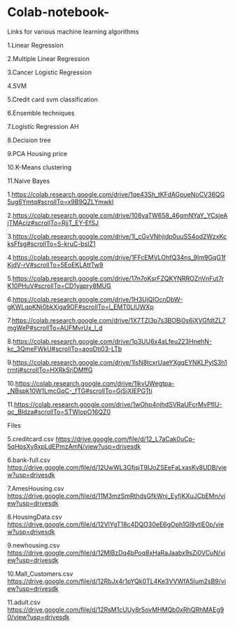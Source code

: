 # Colab-notebook-
Links for various machine learning algorithms 

1.Linear Regression 

2.Multiple Linear Regression 

3.Cancer Logistic Regression 

4.SVM

5.Credit card svm classification

6.Ensemble techniques 

7.Logistic Regression AH

8.Decision tree

9.PCA Housing price 

10.K-Means clustering 

11.Naive Bayes 

1.https://colab.research.google.com/drive/1qe43Sh_tKFdAGpueNoCV36QG5ug6Ymtq#scrollTo=x9B9QZLYmwkI

2.https://colab.research.google.com/drive/108yaTW658_46gmNYaY_YCsjeAjTMAciz#scrollTo=RjjT_EY-EfSJ

3.https://colab.research.google.com/drive/1l_cGvVNhjidp0uuSS4od2WzxKcksFfsg#scrollTo=S-kruC-bsIZ1

4.https://colab.research.google.com/drive/1FFcEMVLOhfQ34ns_9Im9GqG1fKjdV-rV#scrollTo=5EoEKLAttTw9

5.https://colab.research.google.com/drive/17n7oKsrFZQKYNRROZnVnFut7rK10PHuV#scrollTo=CD1yapry8MUG

6.https://colab.research.google.com/drive/1H3UjQIOcnDbW-gKWLqpKNj0bkXiga9OF#scrollTo=l_EMT0LlUWXp

7.https://colab.research.google.com/drive/1X7TZl3p7s3BOBi0s6iXVGfdtZL7mgWeP#scrollTo=AUFMvrUx_l_d

8.https://colab.research.google.com/drive/1p3UU6x4aLfeu223HnehN-kc_3QmeFWkU#scrollTo=aooDti03-LTb

9.https://colab.research.google.com/drive/1lsN8tcxrUaeYXgqEYNKLPylS3h1rrntj#scrollTo=HXRkSrjDMffG

10.https://colab.research.google.com/drive/1lkvUWegtpa-_NBspk10W1LmcGqC-_fTG#scrollTo=GjSiXIEPGTti

11.https://colab.research.google.com/drive/1wOhp4njhdSVRaUFcrMvPflU-qc_BIdza#scrollTo=STWlopO16QZ0

Files

5.creditcard.csv
https://drive.google.com/file/d/12_L7aCak0uCp-5qHpsXy8xpLdEPmzAmN/view?usp=drivesdk

6.bank-full.csv
https://drive.google.com/file/d/12UwWL3GfjsjT9IJoZSEeFaLxasKv8UDB/view?usp=drivesdk

7.AmesHousing.csv 
https://drive.google.com/file/d/11M3mzSmRthdsGfkWnj_EyfjKXuJCbEMn/view?usp=drivesdk

8.HousingData.csv
https://drive.google.com/file/d/12VlYgT18c4DQO30eE6gOph1Gl9vtlE0p/view?usp=drivesdk

9.newhousing.csv
https://drive.google.com/file/d/12MlBzDq4bPoq8xHaRaJaabx9sZi0VCuN/view?usp=drivesdk

10.Mall_Customers.csv 
https://drive.google.com/file/d/12RbJx4r1pYQk0TL4Ke3VVWfA5Ium2sB9/view?usp=drivesdk

11.adult.csv
https://drive.google.com/file/d/12RsM1cUUy8r5ovMHMQb0xRhQRhMAEg90/view?usp=drivesdk
